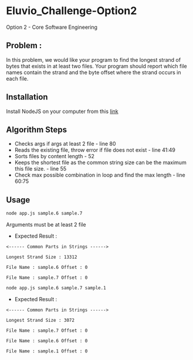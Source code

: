 # Eluvio_Challenge-Option2
Option 2 - Core Software Engineering

## Problem : 
  In this problem, we would like your program to find the longest strand of bytes that exists in at least two files. Your program should report which file names contain the strand and the byte offset where the strand occurs in each file.

## Installation

Install NodeJS on your computer from this [link](https://nodejs.dev/) 


## Algorithm Steps

- Checks args if args at least 2 file - line 80
- Reads the existing file, throw error if file does not exist - line 41:49
- Sorts files by content length - 52
- Keeps the shortest file as the common string size can be the maximum this file size. - line 55
- Check max  possible combination in loop and find the max length  - line 60:75

## Usage

```bash 
node app.js sample.6 sample.7
```
Arguments must be at least 2 file

- Expected Result : 
```
<------ Common Parts in Strings ------>

Longest Strand Size : 13312

File Name : sample.6 Offset : 0

File Name : sample.7 Offset : 0
```

```bash 
node app.js sample.6 sample.7 sample.1
```
- Expected Result : 
```
<------ Common Parts in Strings ------>

Longest Strand Size : 3072

File Name : sample.7 Offset : 0

File Name : sample.6 Offset : 0

File Name : sample.1 Offset : 0
```
